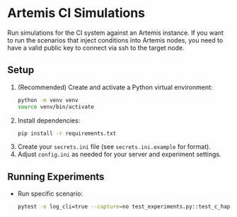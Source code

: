 # Artemis CI Simulations
Run simulations for the CI system against an Artemis instance.
If you want to run the scenarios that inject conditions into Artemis nodes, you need to have a valid public key to connect via ssh to the target node.
## Setup

1. (Recommended) Create and activate a Python virtual environment:
   ```sh
   python -m venv venv
   source venv/bin/activate
   ```
2. Install dependencies:
   ```sh
   pip install -r requirements.txt
   ```
3. Create your `secrets.ini` file (see `secrets.ini.example` for format).
4. Adjust `config.ini` as needed for your server and experiment settings.

## Running Experiments

- Run specific scenario:
  ```sh
  pytest -o log_cli=true --capture=no test_experiments.py::test_c_happy_path_high_load
  ```